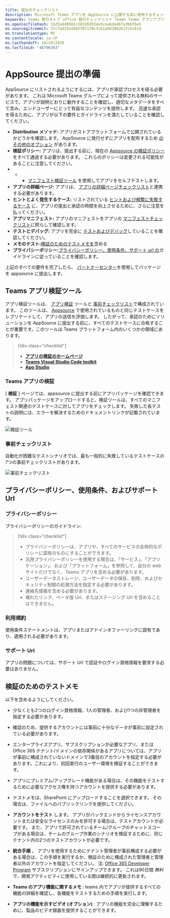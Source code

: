```yaml
---
title: 提出のチェックリスト
description: Microsoft Teams アプリを AppSource に公開する前に使用するチェックリスト
keywords: teams 発行ストア office 発行チェックリスト Teams Teams アプリアプリソースの検証
ms.openlocfilehash: 1b25a449901c303269334e5cea6de46fa3b6f6e5
ms.sourcegitcommit: 3fc7ad33e2693f07170c3cb1a0d396261fc5c619
ms.translationtype: MT
ms.contentlocale: ja-JP
ms.lasthandoff: 10/29/2020
ms.locfileid: "48796303"
---
```

# <a name="prepare-for-appsource-submission"></a>AppSource 提出の準備  

AppSource にリストされるようにするには、アプリが承認プロセスを経る必要があります。 これは Microsoft Teams グループによって提供される無料のサービスで、アプリが説明どおりに動作することを確認し、適切なメタデータをすべて含み、エンドユーザーにとって有益なコンテンツを提供します。 迅速な承認を得るために、アプリが以下の要件とガイドラインを満たしていることを確認してください。

* **Distribution メソッド:** アプリがストアプラットフォームで公開されているかどうかを確認します。 AppSource に発行せずにアプリを配布するため [のその他のオプション](../../overview.md) があります。
* **検証ポリシー:** アプリは、提出する前に、現在の [Appsource の検証ポリシー](https://docs.microsoft.com/legal/marketplace/certification-policies#1140-teams) をすべて通過する必要があります。 これらのポリシーは変更される可能性があることに注意してください。 
* * * [マニフェスト検証ツール](#teams-app-validation-tool) を使用してアプリをセルフテストします。
* **アプリの詳細ページ:** アプリは、  [アプリの詳細ページチェックリスト](detail-page-checklist.md)と連携する必要があります。
* **ヒントとよく発生するケース:** リストされている [ヒントおよび頻繁に失敗するケース](frequently-failed-cases.md)  に、アプリの提出と承認の時間を向上させるために、さらに注意を払ってください。
* **アプリマニフェスト:** アプリのマニフェストをアプリの [マニフェストチェックリスト](app-manifest-checklist.md)に照らして確認します。
* **テストとデバッグ:** アプリを完全に [テストおよびデバッグ](../../../build-and-test/debug.md)していることを確認してください。
* **メモのテスト:**[検証のためのテストメモを](#test-notes-for-validation)含める
* **プライバシーポリシー:**[プライバシーポリシー、使用条件、サポート url の](#privacy-policy-terms-of-use-and-support-urls)ガイドラインに従っていることを確認します。

上記のすべての要件を完了したら、 [パートナーセンター](/office/dev/store/use-partner-center-to-submit-to-appsource)を使用してパッケージを appsource に提出します。

## <a name="teams-app-validation-tool"></a>Teams アプリ検証ツール

アプリ検証ツールは、 [アプリ検証](#teams-app-validator) ツールと [事前チェックリスト](#preliminary-checklist)で構成されています。 このツールは、 [Appsource](/office/dev/store/submit-to-appsource-via-partner-center) で使用されているものと同じテストケースをレプリケートして、アプリの送信を評価します。 したがって、承認のためにソリューションを AppSource に提出する前に、すべてのテストケースに合格することが重要です。このツールは Teams プラットフォーム内のいくつかの領域にあります。

> [!div class="checklist"]
>
> * [**アプリの検証のホームページ**](https://dev.teams.microsoft.com/appvalidation.html)
> * [**Teams Visual Studio Code toolkit**](/toolkit/visual-studio-code-overview.md)
> * [**App Studio**](/concepts/build-and-test/app-studio-overview.md)

### <a name="teams-app-validator"></a>Teams アプリの検証

[ **検証** ] ページでは、appsource に提出する前にアプリパッケージを確認できます。 アプリパッケージをアップロードすると、検証ツールは、すべてのマニフェスト関連のテストケースに対してアプリをチェックします。 失敗した各テストの説明には、エラーを解決するためのドキュメントリンクが記載されています。

![検証ツール](../../../../assets/images/validation-tool/validator.png)

### <a name="preliminary-checklist"></a>事前チェックリスト

自動化が困難なテストシナリオでは、最も一般的に失敗しているテストケースの7つの事前チェックリストがあります。

![事前チェックリスト](../../../../assets/images/validation-tool/preliminary-checklist.png)

## <a name="privacy-policy-terms-of-use-and-support-urls"></a>プライバシーポリシー、使用条件、およびサポート Url

### <a name="privacy-policy"></a>プライバシーポリシー

プライバシーポリシーのガイドライン:

> [!div class="checklist"]
>
> * プライバシーポリシーは、アプリや、すべてのサービスの全体的なポリシーに固有のものにすることができます。
> * 汎用プライバシーポリシーを使用する場合は、「サービス」、「アプリケーション」、および「プラットフォーム」を参照して、自分の web サイトだけでなく、Teams アプリを含める必要があります。
> * ユーザーデータストレージ、ユーザーデータの保存、削除、およびセキュリティ制御の処理方法を指定する必要があります。
> * 連絡先情報を含める必要があります。
> * 壊れたリンク、ベータ版 Url、またはステージング Url を含めることはできません。

### <a name="terms-of-use"></a>利用規約

使用条件ステートメントは、アプリまたはアドインオファーリングに固有であり、適用される必要があります。

### <a name="support-urls"></a>サポート Url

アプリの問題については、サポート Url で認証やログイン資格情報を要求する必要はありません。

## <a name="test-notes-for-validation"></a>検証のためのテストメモ

以下を含めるようにしてください。

* 少なくとも2つのログイン資格情報、1人の管理者、および1つの非管理者を指定する必要があります。

* 確認のため、提供するアカウントには事前に十分なデータが事前に設定されている必要があります。

* エンタープライズアプリ、サブスクリプションが必要なアプリ、または Office 365 テナント/ドメインの依存関係があるアプリについては、アプリが事前に構成されていないドメインで3番目のアカウントを指定する必要があります。これにより、初回実行のユーザー環境を検証することができます。

* アプリにプレミアム/アップグレード機能がある場合は、その機能をテストするために必要なアクセス権を持つアカウントを提供する必要があります。

* テストメモは、SharePoint にアップロードすることを選択できます。 その場合は、ファイルへのパブリックリンクを提供してください。

* **アカウントをテスト** します。 アプリがバックエンドからライセンスアカウントまたは安全なライセンスのみを許可する場合は、テストアカウントが必要です。 また、アプリで許可されているチーム/グループのチャットスコープがある場合は、チームのグループ作業のシナリオを検証するために、同じテナント内の2つのテストアカウントが必要です。

* **統合手順** 。 アプリを使用するためにテナント管理者が事前構成する必要がある場合は、この手順を実行するか、検証のために構成された管理者と管理者以外のアカウントを指定してください。 注: [Office 365 Developer Program](https://developer.microsoft.com/microsoft-365/dev-program) サブスクリプションにサインアップできます。 これは90日間 *無料* で、開発アクティビティに使用している間は継続的に更新されます。

* **Teams のアプリ機能に関するメモ** : teams 内でアプリが提供するすべての機能の詳細を確認し、各機能をテストするための手順を実行します。

* **アプリの機能を示すビデオ (オプション)** : アプリの機能を完全に理解するために、製品のビデオ録画を提供することができます。
